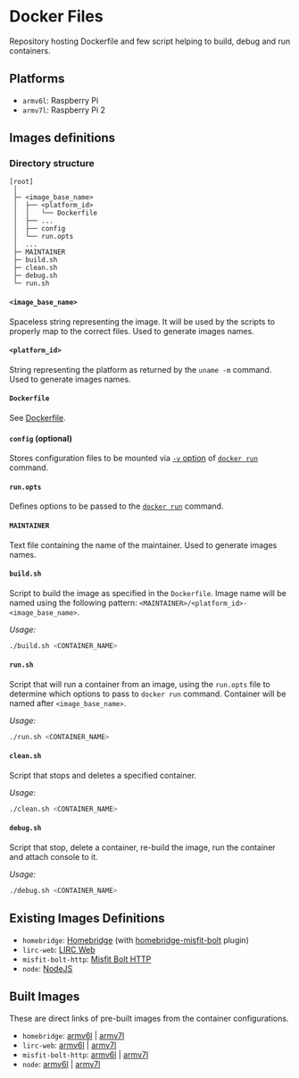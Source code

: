 # Docker Files

Repository hosting Dockerfile and few script helping to build, debug and run containers.


## Platforms

- `armv6l`: Raspberry Pi
- `armv7l`: Raspberry Pi 2


## Images definitions

### Directory structure

```
[root]
 │
 ├─ <image_base_name>
 │  ├── <platform_id>
 │  │   └── Dockerfile
 │  ├── ...
 │  ├── config
 │  └── run.opts
 │  ...
 ├─ MAINTAINER
 ├─ build.sh
 ├─ clean.sh
 ├─ debug.sh
 └─ run.sh
```

#### `<image_base_name>`

Spaceless string representing the image. It will be used by the scripts to properly map to the correct files. Used to generate images names.

#### `<platform_id>`

String representing the platform as returned by the `uname -m` command. Used to generate images names.

#### `Dockerfile`

See [Dockerfile](https://docs.docker.com/engine/reference/builder/).

#### `config` (optional)

Stores configuration files to be mounted via [`-v` option](https://docs.docker.com/engine/reference/commandline/run/#/mount-volume-v-read-only) of [`docker run`](https://docs.docker.com/engine/reference/run/#docker-run-reference) command.

#### `run.opts`

Defines options to be passed to the [`docker run`](https://docs.docker.com/engine/reference/run/#docker-run-reference) command.

#### `MAINTAINER`
Text file containing the name of the maintainer. Used to generate images names.

#### `build.sh`

Script to build the image as specified in the `Dockerfile`. Image name will be named using the following pattern: `<MAINTAINER>/<platform_id>-<image_base_name>`.

*Usage:*
```bash
./build.sh <CONTAINER_NAME>
```

#### `run.sh`

Script that will run a container from an image, using the `run.opts` file to determine which options to pass to `docker run` command. Container will be named after `<image_base_name>`.

*Usage:*
```bash
./run.sh <CONTAINER_NAME>
```

#### `clean.sh`

Script that stops and deletes a specified container.

*Usage:*
```bash
./clean.sh <CONTAINER_NAME>
```

#### `debug.sh`

Script that stop, delete a container, re-build the image, run the container and attach console to it.

*Usage:*
```bash
./debug.sh <CONTAINER_NAME>
```

## Existing Images Definitions

- `homebridge`: [Homebridge](https://github.com/nfarina/homebridge) (with [homebridge-misfit-bolt](https://github.com/flochtililoch/homebridge-misfit-bolt) plugin)
- `lirc-web`: [LIRC Web](https://github.com/alexbain/lirc_web)
- `misfit-bolt-http`: [Misfit Bolt HTTP](https://github.com/flochtililoch/misfit-bolt-http)
- `node`: [NodeJS](https://nodejs.org/en/)


## Built Images

These are direct links of pre-built images from the container configurations.

- `homebridge`: [armv6l](https://hub.docker.com/r/flochtililoch/armv6l-homebridge/) | [armv7l](https://hub.docker.com/r/flochtililoch/armv7l-homebridge/)
- `lirc-web`: [armv6l](https://hub.docker.com/r/flochtililoch/armv6l-lirc-web/) | [armv7l](https://hub.docker.com/r/flochtililoch/armv7l-lirc-web/)
- `misfit-bolt-http`: [armv6l](https://hub.docker.com/r/flochtililoch/armv6l-misfit-bolt-http/) | [armv7l](https://hub.docker.com/r/flochtililoch/armv7l-misfit-bolt-http/)
- `node`: [armv6l](https://hub.docker.com/r/flochtililoch/armv6l-node/) | [armv7l](https://hub.docker.com/r/flochtililoch/armv7l-node/)
